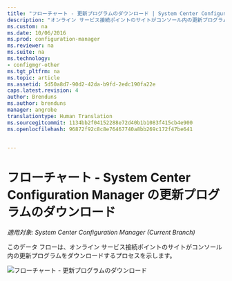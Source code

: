 ```yaml
---
title: "フローチャート - 更新プログラムのダウンロード | System Center Configuration Manager"
description: "オンライン サービス接続ポイントのサイトがコンソール内の更新プログラムをダウンロードするプロセスを示します。"
ms.custom: na
ms.date: 10/06/2016
ms.prod: configuration-manager
ms.reviewer: na
ms.suite: na
ms.technology:
- configmgr-other
ms.tgt_pltfrm: na
ms.topic: article
ms.assetid: 5d50a8d7-90d2-42da-b9fd-2edc190fa22e
caps.latest.revision: 4
author: Brenduns
ms.author: brenduns
manager: angrobe
translationtype: Human Translation
ms.sourcegitcommit: 1134bb2f04152288e72d40b1b1083f415cb4e900
ms.openlocfilehash: 96872f92c8c8e76467740a8bb269c172f47be641


---
```

# <a name="flowchart---download-updates-for-system-center-configuration-manager"></a>フローチャート - System Center Configuration Manager の更新プログラムのダウンロード

*適用対象: System Center Configuration Manager (Current Branch)*

このデータ フローは、オンライン サービス接続ポイントのサイトがコンソール内の更新プログラムをダウンロードするプロセスを示します。  

 ![フローチャート - 更新プログラムのダウンロード](media/Flowchart---Download-updates.png)  



<!--HONumber=Nov16_HO1-->


